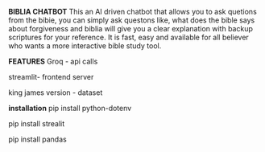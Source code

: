 **BIBLIA CHATBOT**
This an AI driven chatbot that allows you to ask quetions from the bibie,
you can simply ask questons like, what does the bible says about forgiveness
and biblia will give you a clear explanation with backup scriptures for your
reference.
It is fast, easy and available for all believer who wants a more interactive 
bible study tool.


**FEATURES**
Groq - api calls

streamlit- frontend server

king james version - dataset


**installation**
pip install python-dotenv

pip install strealit

pip install pandas
